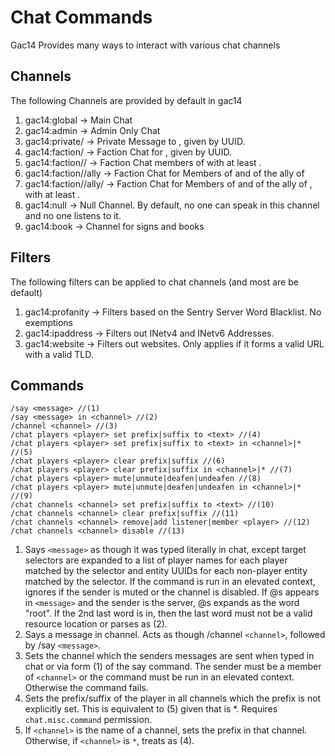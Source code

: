 # Chat Commands #

Gac14 Provides many ways to interact with various chat channels

## Channels ##

The following Channels are provided by default in gac14

1. gac14:global -> Main Chat
2. gac14:admin -> Admin Only Chat
3. gac14:private/<user> -> Private Message to <user>, given by UUID.
4. gac14:faction/<faction> -> Faction Chat for <faction>, given by UUID.
5. gac14:faction/<faction>/<role> -> Faction Chat members of <faction> with at least <role>.
6. gac14:faction/<faction>/ally -> Faction Chat for Members of <faction> and of the ally of <faction>
7. gac14:faction/<faction>/ally/<role> -> Faction Chat for Members of <faction> and of the ally of <faction>, with at least <role>.
8. gac14:null -> Null Channel. By default, no one can speak in this channel and no one listens to it.
9. gac14:book -> Channel for signs and books

## Filters ##

The following filters can be applied to chat channels (and most are be default)

1. gac14:profanity -> Filters based on the Sentry Server Word Blacklist. No exemptions
2. gac14:ipaddress -> Filters out INetv4 and INetv6 Addresses. 
3. gac14:website -> Filters out websites. Only applies if it forms a valid URL with a valid TLD.

## Commands ##

```
/say <message> //(1)
/say <message> in <channel> //(2)
/channel <channel> //(3)
/chat players <player> set prefix|suffix to <text> //(4)
/chat players <player> set prefix|suffix to <text> in <channel>|* //(5)
/chat players <player> clear prefix|suffix //(6)
/chat players <player> clear prefix|suffix in <channel>|* //(7)
/chat players <player> mute|unmute|deafen|undeafen //(8)
/chat players <player> mute|unmute|deafen|undeafen in <channel>|* //(9)
/chat channels <channel> set prefix|suffix to <text> //(10)
/chat channels <channel> clear prefix|suffix //(11)
/chat channels <channel> remove|add listener|member <player> //(12)
/chat channels <channel> disable //(13)
```

1. Says `<message>` as though it was typed literally in chat, except target selectors are expanded to a list of player names for each player matched by the selector and entity UUIDs for each non-player entity matched by the selector. If the command is run in an elevated context, ignores if the sender is muted or the channel is disabled. If @s appears in `<message>` and the sender is the server, @s expands as the word "root". If the 2nd last word is in, then the last word must not be a valid resource location or parses as (2).
2. Says a message in channel. Acts as though /channel `<channel>`, followed by /say `<message>`.
3. Sets the channel which the senders messages are sent when typed in chat or via form (1) of the say command. The sender must be a member of `<channel>` or the command must be run in an elevated context. Otherwise the command fails. 
4. Sets the prefix/suffix of the player in all channels which the prefix is not explicitly set. This is equivalent to (5) given that <channel> is *. Requires `chat.misc.command` permission.
5. If `<channel>` is the name of a channel, sets the prefix in that channel. Otherwise, if `<channel>` is `*`, treats as (4). 